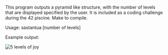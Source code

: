 
This program outputs a pyramid like structure, with the number of levels that are displayed specified by the user. It is included as a coding challenge during the 42 piscine. Make to compile. 

Usage: 
	sastantua [number of levels]

Example output:

![5 levels of joy](https://user-images.githubusercontent.com/8321639/70363554-b2334e80-183d-11ea-8919-7fb9880eb1e7.png)





